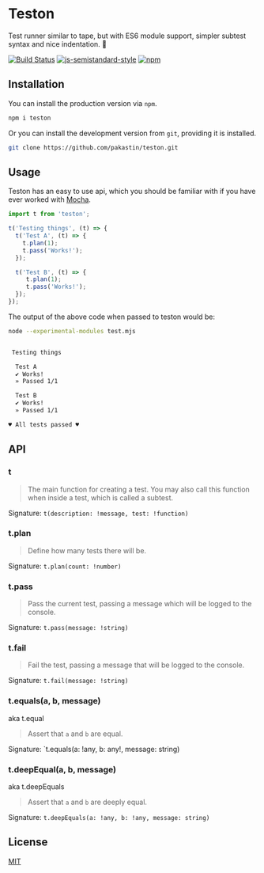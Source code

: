# Teston

Test runner similar to tape, but with ES6 module support, simpler subtest syntax and nice indentation. 🚀

[![Build Status](https://img.shields.io/travis/pakastin/teston/master.svg?maxAge=60&style=flat-square)](https://travis-ci.org/pakastin/teston?branch=master)
[![js-semistandard-style](https://img.shields.io/badge/code%20style-semistandard-brightgreen.svg?maxAge=60&style=flat-square)](https://github.com/Flet/semistandard)
[![npm](https://img.shields.io/npm/v/teston.svg?maxAge=60&style=flat-square)](https://www.npmjs.com/package/teston)

## Installation

You can install the production version via `npm`.

```sh
npm i teston
```

Or you can install the development version from `git`, providing it is installed.

```sh
git clone https://github.com/pakastin/teston.git
```

## Usage

Teston has an easy to use api, which you should be familiar with if you have ever worked with [Mocha](https://mochajs.org).

```js
import t from 'teston';

t('Testing things', (t) => {
  t('Test A', (t) => {
    t.plan(1);
    t.pass('Works!');
  });

  t('Test B', (t) => {
     t.plan(1);
     t.pass('Works!');
  });
});
```

The output of the above code when passed to teston would be:

```sh
node --experimental-modules test.mjs


 Testing things

  Test A
  ✔︎ Works!
  » Passed 1/1

  Test B
  ✔︎ Works!
  » Passed 1/1

♥︎ All tests passed ♥︎
```

## API

### t

> The main function for creating a test.
> You may also call this function when inside a test, which is called a subtest.

Signature: `t(description: !message, test: !function)`

### t.plan

> Define how many tests there will be.

Signature: `t.plan(count: !number)`

### t.pass

> Pass the current test, passing a message which will be logged to the console.

Signature: `t.pass(message: !string)`

### t.fail

> Fail the test, passing a message that will be logged to the console.

Signature: `t.fail(message: !string)`

### t.equals(a, b, message)

aka t.equal

> Assert that `a` and `b` are equal.

Signature: `t.equals(a: !any, b: any!, message: string)

### t.deepEqual(a, b, message)

aka t.deepEquals

> Assert that `a` and `b` are deeply equal.

Signature: `t.deepEquals(a: !any, b: !any, message: string)`

## License

[MIT](https://github.com/pakastin/teston/blob/master/LICENSE)